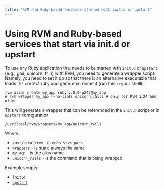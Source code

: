 ```yaml
---
title: "RVM and Ruby-based services started with init.d or upstart"
---
```


# Using RVM and Ruby-based services that start via init.d or upstart

To use any Ruby application that needs to be started with `init.d` or `upstart`
(e.g., god, unicorn, thin) with RVM, you need to generate a wrapper script.
Namely, you need to set it up so that there is an alternative executable that
loads the correct ruby and gems environment (run this in your shell):

    rvm alias create my_app ruby-2.0.0-p247@my_app
    # rvm wrapper my_app --no-links unicorn_rails # only for RVM 1.24 and older

This will generate a wrapper that can be referenced in the `init.d` script or
in `upstart` configuration:

    /usr/local/rvm/wrappers/my_app/unicorn_rails

Where:

- `/usr/local/rvm` - is `echo $rvm_path`
- `wrappers`       - is static always the same
- `my_app`         - is the alias name
- `unicorn_rails`  - is the command that is being wrapped

Example scripts:

- [`init.d`](https://github.com/wayneeseguin/rvm/blob/master/contrib/unicorn_init.sh)
- [`upstart`](https://github.com/rvm/rvm-site-setup/blob/master/conf/smfbot.conf)

